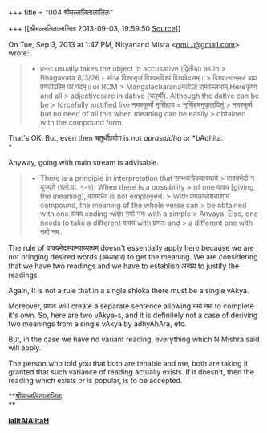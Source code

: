 +++
title = "004 श्रीमल्ललितालालितः"

+++
[[श्रीमल्ललितालालितः	2013-09-03, 19:59:50 [Source](https://groups.google.com/g/samskrita/c/6bucco1Nkvc)]]



On Tue, Sep 3, 2013 at 1:47 PM, Nityanand Misra \<[nmi...@gmail.com]()\> wrote:  

> -   प्रणतः usually takes the object in accusative (द्वितीया) as in >     Bhagavata 8/3/26 - सोऽहं विश्वसृजं विश्वमविश्वं विश्ववेदसम्। >     विश्वात्मानमजं ब्रह्म प्रणतोऽस्मि परं पदम्॥ or RCM >     Mangalacharanaनतोऽहं रामवल्लभाम्.Hereकृष्ण and all >     adjectivesare in dative (चतुर्थी). Although the dative can be be >     forcefully justified like नमस्कुर्मो नृसिंहाय = नृसिंहमनुकूलयितुं >     नमस्कुर्मः but no need of all this when meaning can be easily >     obtained with the compound form.

  

That's OK. But, even then चतुर्थीप्रयोग is not *aprasiddha* or *bAdhita.  
*

Anyway, going with main stream is advisable.  




> -   There is a principle in interpretation that सम्भवत्येकवाक्यत्वे >     वाक्यभेदो न युज्यते (श्लो.वा. १-९). When there is a possibility >     of one वाक्य \[giving the meaning\], वाक्यभेद is not employed. >     With प्रणतक्लेशनाशाय compound, the meaning of the whole verse can >     be obtained with one वाक्य ending with नमो नमः with a simple >     Anvaya. Else, one needs to take a different वाक्य with प्रणतः and >     a different one with नमो नमः.

  

The rule of वाक्यभेदस्यान्याय्यत्वम् doesn't essentially apply here because we are not bringing desired words (अध्याहार) to get the meaning. We are considering that we have two readings and we have to establish अन्वय to justify the readings.  

Again, It is not a rule that in a single shloka there must be a single vAkya.  

Moreover, प्रणतः will create a separate sentence allowing नमो नमः to complete it's own. So, here are two vAkya-s, and it is definitely not a case of deriving two meanings from a single vAkya by adhyAhAra, etc.  
  

But, in the case we have no variant reading, everything which N Mishra said will apply.  

The person who told you that both are tenable and me, both are taking it granted that such variance of reading actually exists. If it doesn't, then the reading which exists or is popular, is to be accepted.  

  
  
  

**[श्रीमल्ललितालालितः](http://www.lalitaalaalitah.com/)  
**

**[lalitAlAlitaH](http://dooid.com/lalitaalaalitah)**

